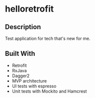 # helloretrofit

## Description

Test application for tech that's new for me.

## Built With

  * Retrofit
  * RxJava
  * Dagger2
  * MVP architecture
  * UI tests with espresso
  * Unit tests with Mockito and Hamcrest
